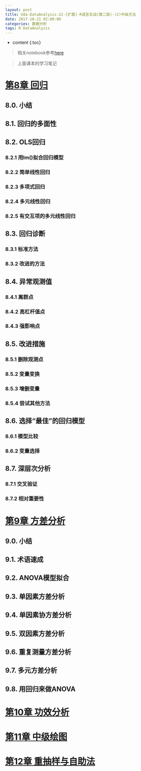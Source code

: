 ```yaml
---
layout: post
title: Uda-DataAnalysis-22-[扩展]-R语言实战(第二版)-(2)中级方法
date: 2017-10-21 02:00:00
categories: 数据分析
tags: R DataAnalysis 
---
```

* content
{:toc}

> 相关notebook参考[here](https://1drv.ms/f/s!Ald1cKESY1BDgcg-AQXXJXEfpQG9Ag)

> 上面课本的学习笔记
> 

# [第8章 回归]()

## 8.0. 小结

## 8.1. 回归的多面性 

## 8.2. OLS回归

### 8.2.1 用lm()拟合回归模型

### 8.2.2 简单线性回归

### 8.2.3 多项式回归

### 8.2.4 多元线性回归

### 8.2.5 有交互项的多元线性回归

## 8.3. 回归诊断

### 8.3.1 标准方法

### 8.3.2 改进的方法

## 8.4. 异常观测值

### 8.4.1 离群点

### 8.4.2 高杠杆值点

### 8.4.3 强影响点

## 8.5. 改进措施

### 8.5.1 删除观测点

### 8.5.2 变量变换

### 8.5.3 增删变量

### 8.5.4 尝试其他方法

## 8.6. 选择“最佳”的回归模型

### 8.6.1 模型比较

### 8.6.2 变量选择

## 8.7. 深层次分析

### 8.7.1 交叉验证

### 8.7.2 相对重要性

# [第9章 方差分析]()

## 9.0. 小结

## 9.1. 术语速成

## 9.2. ANOVA模型拟合

## 9.3. 单因素方差分析

## 9.4. 单因素协方差分析

## 9.5. 双因素方差分析

## 9.6. 重复测量方差分析

## 9.7. 多元方差分析

## 9.8. 用回归来做ANOVA


# [第10章 功效分析]()

# [第11章 中级绘图]()

# [第12章 重抽样与自助法]()